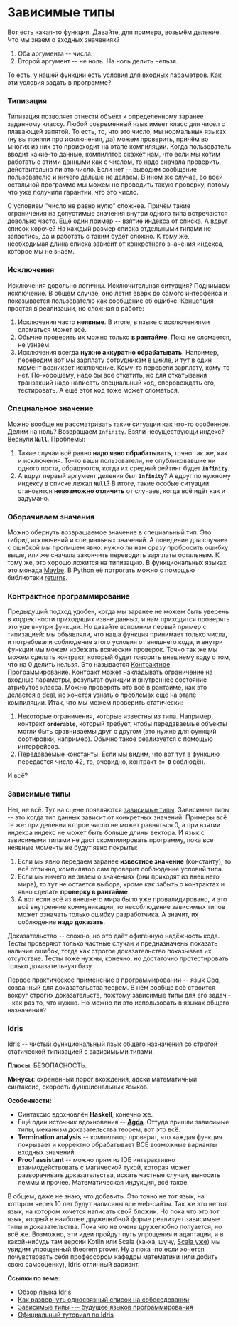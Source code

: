 # Зависимые типы

Вот есть какая-то функция. Давайте, для примера, возьмём деление. Что мы
знаем о входных значениях?

1.  Оба аргумента -- числа.
2.  Второй аргумент -- не ноль. На ноль делить нельзя.

То есть, у нашей функции есть условия для входных параметров. Как эти
условия задать в программе?

### Типизация

Типизация позволяет отнести объект к определенному заранее заданному
классу. Любой современный язык имеет класс для чисел с плавающей
запятой. То есть, то, что это число, мы нормальных языках (ну вы поняли
про исключения, да) можем проверить, причём во многих из них это
происходит на этапе компиляции. Когда пользователь вводит какие-то
данные, компилятор скажет нам, что если мы хотим работать с этими
данными как с числом, то надо сначала проверить, действительно ли это
число. Если нет -- выводим сообщение пользователю и ничего дальше не
делаем. В ином же случае, во всей остальной программе мы можем не
проводить такую проверку, потому что уже получили гарантии, что это
число.

С условием \"число не равно нулю\" сложнее. Причём такие ограничения на
допустимые значения внутри одного типа встречаются довольно часто. Ещё
один пример -- взятие индекса от списка. А вдруг список короче? На
каждый размер списка отдельными типами не запастись, да и работать с
таким будет сложно. К тому же, необходимая длина списка зависит от
конкретного значения индекса, которое мы не знаем.

### Исключения

Исключения довольно логичны. Исключительная ситуация? Поднимаем
исключение. В общем случае, оно летит вверх до самого интерфейса и
показывается пользователю как сообщение об ошибке. Концепция простая в
реализации, но сложная в работе:

1.  Исключения часто **неявные**. В итоге, в языке с исключениями
    сломаться может всё.
2.  Обычно проверить их можно только **в рантайме**. Пока не сломается,
    не узнаем.
3.  Исключения всегда **нужно аккуратно обрабатывать**. Например,
    переводим вот мы зарплату сотрудникам в цикле, и тут в один момент
    возникает исключение. Кому-то перевели зарплату, кому-то нет.
    По-хорошему, надо бы всё откатить, но для откатывания транзакций
    надо написать специальный код, споровождать его, тестировать. А ещё
    этот код тоже может сломаться.

### Специальное значение

Можно вообще не рассматривать такие ситуации как что-то особенное. Делим
на ноль? Возвращаем `Infinity`. Взяли несуществующи индекс? Вернули
**`Null`**. Проблемы:

1.  Такие случаи всё равно **надо явно обрабатывать**, точно так же, как
    и исключения. То-то ваши пользователи, не опубликовавшие ни одного
    поста, обрадуются, когда их средний рейтинг будет **`Infinity`**.
2.  А вдруг первый аргумент деления был **`Infinity`**? А вдруг по
    нужному индексу в списке лежал **`Null`**? В итоге, такие особые
    ситуации становится **невозможно отличить** от случаев, когда всё
    идёт как и задумано.

### Оборачиваем значения

Можно обернуть возвращаемое значение в специальный тип. Это гибрид
исключений и специальных значений. А поведение для случаев с ошибкой мы
пропишем явно: нужно ли нам сразу пробросить ошибку выше, или же сначала
закончить переводить зарплаты остальным. К тому же, это хорошо ложится
на типизацию. В функциональных языках это монада
[Maybe](https://en.wikibooks.org/wiki/Haskell/Understanding_monads/Maybe).
В Python её потрогать можно с помощью библиотеки
[returns](https://github.com/dry-python/returns).

### Контрактное программирование

Предыдущий подход удобен, когда мы заранее не можем быть уверены в
корректности приходящих извне данных, и нам приходится проверять это уде
внутри функции. Но давайте вспомним первый пример с типизацией: мы
объявляли, что наша функция принимает только числа, и потребовали
соблюдение этого условия от внешнего кода, и внутри функции мы можем
избежать всяческих проверок. Точно так же мы можем сделать контракт,
который будет говорить внешнему коду о том, что на 0 делить нельзя. Это
называется [Контрактное
Программирование](https://en.wikipedia.org/wiki/Design_by_contract).
Контракт может накладывать ограничение на входные параметры, результат
функции и внутреннее состояние атрибутов класса. Можно проверять это всё
в рантайме, как это делается в [deal](https://github.com/orsinium/deal),
но хочется узнать о проблемах ещё на этапе компиляции. Итак, что мы
можем проверить статически:

1.  Некоторые ограничения, которые известны из типа. Например, контракт
    **`orderable`**, который требует, чтобы передаваемые объекты могли
    быть сравниваемы друг с другом (это нужно для функций сортировки,
    например). Обычно такое реализуется с помощью интерфейсов.
2.  Передаваемые константы. Если мы видим, что вот тут в функцию
    передается число 42, то, очевидно, контракт **`!= 0`** соблюдён.

И всё?

### Зависимые типы

Нет, не всё. Тут на сцене появляются [зависимые
типы](https://en.wikipedia.org/wiki/Dependent_type). Зависимые типы --
это когда тип данных зависит от конкретных значений. Примеры всё те же:
при делении второе число не может равняться 0, а при взятии индекса
индекс не может быть больше длины вектора. И язык с зависимыми типами не
даст скомпилировать программу, пока все неявные моменты не будут явно
покрыты:

1.  Если мы явно передаем заранее **известное значение** (константу), то
    всё отлично, компилятор сам проверит соблюдение условий типа.
2.  Если мы ничего не знаем о значениях (они приходят из внешнего мира),
    то тут не остается выбора, кроме как забыть о контрактах и явно
    сделать **проверку в рантайме**.
3.  А вот если всё из внешнего мира было уже провалидировано, и это всё
    внутренние коммуникации, то несоблюдение зависимых типов может
    означать только ошибку разработчика. А значит, их соблюдение **надо
    доказать**.

Доказательство -- сложно, но это даёт офигенную надёжность кода. Тесты
проверяют только частные случаи и предназначены показать наличие ошибок,
тогда как строгое доказательство показывает их отсутствие. Тесты тоже
нужны, конечно, но достаточно протестировать только доказательную базу.

Первое практическое применение в программировании -- язык
[Coq](https://ru.wikipedia.org/wiki/Coq), созданный для доказательства
теорем. В нём вообще всё строится вокруг строгих доказательств, пожтому
зависимые типы для его задач -- как раз то, что нужно. Но можно ли это
использовать в языках общего назначения?

### Idris

[Idris](https://www.idris-lang.org/) -- чистый функциональный язык
общего назначения со строгой статической типизацией с зависимыми типами.

**Плюсы**: БЕЗОПАСНОСТЬ.

**Минусы**: охрененный порог вхождения, адски математичный синтаксис,
скорость функциональных языков.

**Особенности:**

-   Синтаксис вдохновлён **Haskell**, конечно же.
-   Ещё один источник вдохновения --
    [**Agda**](https://ru.wikipedia.org/wiki/Agda). Оттуда пришли
    зависимые типы, механизм доказательства теорем, вот это всё.
-   **Termination analysis** -- компилятор проверит, что каждая функция
    покрывает и корректно обрабатывает ВСЕ возможные варианты входных
    значений.
-   **Proof assistant** -- можно прям из IDE интерактивно
    взаимодействовать с магической тукой, которая может разворачивать
    доказательства, искать частные случаи, выносить леммы и прочее.
    Математическая индукция, всё такое.

В общем, даже не знаю, что добавить. Это точно не тот язык, на котором
через 10 лет будут написаны все web-сайты. Так же это не тот язык, на
котором хочется написать свой бложик. Но пока что это тот язык, коорый в
наиболее дружелюбной форме реализует зависимые типы и доказательства.
Пока что не очень дружелюбно полуается, но всё же. Возможно, эти идеи
пройдут путь упрощения и адаптации, и в какой-нибудь там версии Kotlin
или Scala (ха-ха, шучу, [Scala
уже](https://github.com/milessabin/shapeless)) мы увидим упрощенный
theorem prover. Ну а пока что если хочется почувствовать себя
профессором кафедры математики (или добить свою самооценку), Idris
отличный вариант.

**Ссылки по теме:**

-   [Обзор языка Idris](https://habr.com/ru/post/228957/)
-   [Как развернуть односвязный список на
    собеседовании](https://habr.com/ru/post/463957/)
-   [Зависимые типы --- будущее языков
    программирования](https://habr.com/ru/company/piter/blog/432416/)
-   [Официальный туториал по
    Idris](http://docs.idris-lang.org/en/latest/tutorial/index.html)
